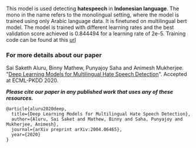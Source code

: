 This model is used detecting **hatespeech** in **Indonesian language**. The mono in the name refers to the monolingual setting, where the model is trained using only Arabic language data. It is finetuned on multilingual bert model.
The model is trained with different learning rates and the best validation score achieved is 0.844494 for a learning rate of 2e-5. Training code can be found at this [url](https://github.com/punyajoy/DE-LIMIT)



### For more details about our paper

Sai Saketh Aluru, Binny Mathew, Punyajoy Saha and Animesh Mukherjee. "[Deep Learning Models for Multilingual Hate Speech Detection](https://arxiv.org/abs/2004.06465)". Accepted at ECML-PKDD 2020.

***Please cite our paper in any published work that uses any of these resources.***

~~~
@article{aluru2020deep,
  title={Deep Learning Models for Multilingual Hate Speech Detection},
  author={Aluru, Sai Saket and Mathew, Binny and Saha, Punyajoy and Mukherjee, Animesh},
  journal={arXiv preprint arXiv:2004.06465},
  year={2020}
}

~~~
